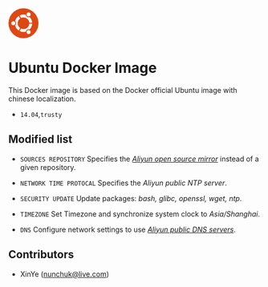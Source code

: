 <!--![image](./logo.png =60)-->
<img src="https://raw.githubusercontent.com/nunchuk/aliyun-ubuntu/master/logo.png" width="60" />

# Ubuntu Docker Image 

This Docker image is based on the Docker official Ubuntu image with chinese localization.

* `14.04`,`trusty`

## Modified list

* `SOURCES REPOSITORY`
	Specifies the *[Aliyun open source mirror](http://mirrors.aliyun.com/)* instead of a given repository.

* `NETWORK TIME PROTOCAL`
	Specifies the *Aliyun public NTP server*.
	
* `SECURITY UPDATE`
	Update packages: *bash, glibc, openssl, wget, ntp*.
	
* `TIMEZONE`
	Set Timezone and synchronize system clock to *Asia/Shanghai*.	
	
* `DNS`
	Configure network settings to use *[Aliyun public DNS servers](http://alidns.com/)*.

Contributors
-------------------
* XinYe (nunchuk@live.com)